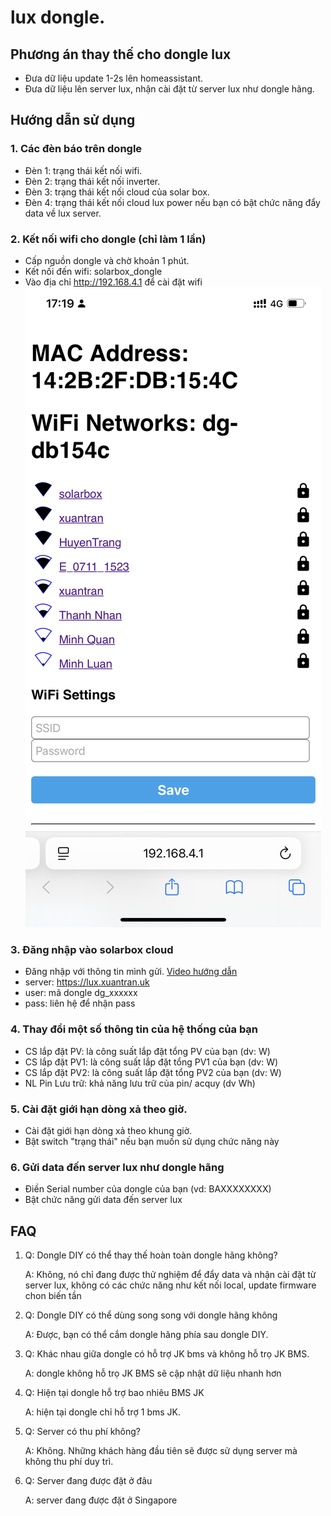 # lux dongle.

## Phương án thay thế cho dongle lux
- Đưa dữ liệu update 1-2s lên homeassistant.
- Đưa dữ liệu lên server lux, nhận cài đặt từ server lux như dongle hãng.

## Hướng dẫn sử dụng

### 1. Các đèn báo trên dongle
- Đèn 1: trạng thái kết nối wifi.
- Đèn 2: trạng thái kết nối inverter.
- Đèn 3: trạng thái kết nối cloud của solar box.
- Đèn 4: trạng thái kết nối cloud lux power nếu bạn có bật chức năng đẩy data về lux server.

### 2. Kết nối wifi cho dongle (chỉ làm 1 lần)

- Cấp nguồn dongle và chờ khoản 1 phút.
- Kết nối đến wifi: solarbox_dongle
- Vào địa chỉ http://192.168.4.1 để cài đặt wifi
![Cài đặt WIFI](pics/IMG_2944.PNG)

### 3. Đăng nhập vào solarbox cloud

- Đăng nhập với thông tin mình gửi. [Video hướng dẫn](https://youtube.com/shorts/DpIyl63lWtc?feature=share)
- server: https://lux.xuantran.uk
- user: mã dongle dg_xxxxxx
- pass: liên hệ để nhận pass

### 4. Thay đổi một số thông tin của hệ thống của bạn
- CS lắp đặt PV: là công suất lắp đặt tổng PV của bạn (dv: W)
- CS lắp đặt PV1: là công suất lắp đặt tổng PV1 của bạn (dv: W)
- CS lắp đặt PV2: là công suất lắp đặt tổng PV2 của bạn (dv: W)
- NL Pin Lưu trữ: khả năng lưu trữ của pin/ acquy (dv Wh)

### 5. Cài đặt giới hạn dòng xả theo giờ.
- Cài đặt giới hạn dòng xả theo khung giờ.
- Bật switch "trạng thái" nếu bạn muốn sử dụng chức năng này

### 6. Gửi data đến server lux như dongle hãng
- Điền Serial number của dongle của bạn (vd: BAXXXXXXXX)
- Bật chức năng gửi data đến server lux

## FAQ
1. Q: Dongle DIY có thể thay thế hoàn toàn dongle hãng không?

    A: Không, nó chỉ đang được thử nghiệm để đẩy data và nhận cài đặt từ server lux, không có các chức năng như kết nối local, update firmware chon biến tần

2. Q: Dongle DIY có thể dùng song song với dongle hãng không

    A: Được, bạn có thể cắm dongle hãng phía sau dongle DIY.

3. Q: Khác nhau giữa dongle có hỗ trợ JK bms và không hỗ trọ JK BMS.

    A: dongle không hỗ trọ JK BMS sẽ cập nhật dữ liệu nhanh hơn

4. Q: Hiện tại dongle hỗ trợ bao nhiêu BMS JK

    A: hiện tại dongle chỉ hỗ trợ 1 bms JK.

5. Q: Server có thu phí không?

    A: Không. Những khách hàng đầu tiên sẽ được sử dụng server mà không thu phí duy trì.

6. Q: Server đang được đặt ở đâu

    A: server đang được đặt ở Singapore
